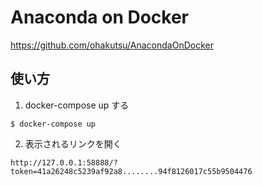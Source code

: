 # Anaconda on Docker
https://github.com/ohakutsu/AnacondaOnDocker

## 使い方

1. docker-compose up する
```
$ docker-compose up
```

2. 表示されるリンクを開く
```
http://127.0.0.1:58888/?token=41a26248c5239af92a8........94f8126017c55b9504476
```
